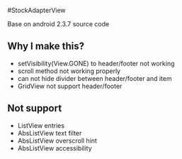 #StockAdapterView 

Base on android 2.3.7 source code

## Why I make this?

- setVisibility(View.GONE) to header/footer not working
- scroll method not working properly
- can not hide divider between header/footer and item
- GridView not support header/footer

## Not support

- ListView entries
- AbsListView text filter
- AbsListView overscroll hint
- AbsListView accessibility